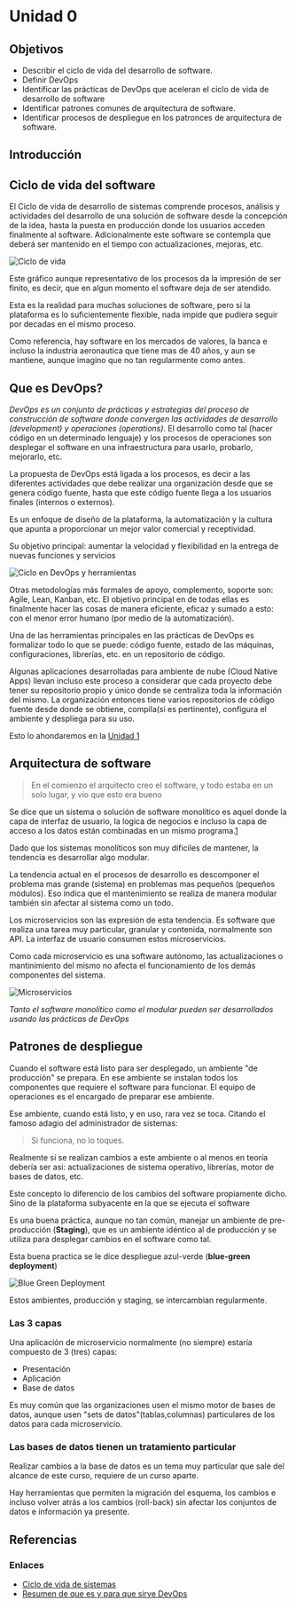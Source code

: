 # Unidad 0


## Objetivos
* Describir el ciclo de vida del desarrollo de software.
* Definir DevOps
* Identificar las prácticas de DevOps que aceleran el ciclo de vida de desarrollo de software
* Identificar patrones comunes de arquitectura de software.
* Identificar procesos de despliegue en los patronces de arquitectura de software.


## Introducción

## Ciclo de vida del software

El Ciclo de vida de desarrollo de sistemas comprende procesos, análisis y actividades del desarrollo de una solución de software desde la concepción de la idea, hasta la puesta en producción donde los usuarios acceden finalmente al software. Adicionalmente este software se contempla que deberá ser mantenido en el tiempo con actualizaciones, mejoras, etc.

![Ciclo de vida](https://www.viewnext.com//wp-content/uploads/2018/06/7fases_SDLC_infografia.jpg)

Este gráfico aunque representativo de los procesos da la impresión de ser finito, es decir, que en algun momento el software deja de ser atendido.

Esta es la realidad para muchas soluciones de software, pero si la plataforma es lo suficientemente flexible, nada impide que pudiera seguir por decadas en el mismo proceso.

Como referencia, hay software en los mercados de valores, la banca e incluso la industria aeronautica que tiene mas de 40 años, y aun se mantiene, aunque imagino que no tan regularmente como antes.

## Que es DevOps?

*DevOps es un conjunto de prácticas y estrategias del proceso de construcción de software donde convergen las actividades de desarrollo (development) y operaciones (operations)*. El desarrollo como tal (hacer código en un determinado lenguaje) y los procesos de operaciones son desplegar el software en una infraestructura para usarlo, probarlo, mejorarlo, etc.

La propuesta de DevOps está ligada a los procesos, es decir a las diferentes actividades que debe realizar una organización desde que se genera código fuente, hasta que este código fuente llega a los usuarios finales (internos o externos).

Es un enfoque de diseño de la plataforma, la automatización y la cultura que apunta a proporcionar un mejor valor comercial y receptividad.

Su objetivo principal: aumentar la velocidad y flexibilidad en la entrega de nuevas funciones y servicios

![Ciclo en DevOps y herramientas](https://i1.wp.com/geniusitt.com/wp-content/uploads/2018/08/DevOpstools-1.png)

Otras metodologías más formales de apoyo, complemento, soporte son: Agile, Lean, Kanban, etc. El objetivo principal en de todas ellas es finalmente hacer las cosas de manera eficiente, eficaz y sumado a esto: con el menor error humano (por medio de la automatización).

Una de las herramientas principales en las prácticas de DevOps es formalizar todo lo que se puede: código fuente, estado de las máquinas, configuraciones, librerías, etc. en un repositorio de código.

Algunas aplicaciones desarrolladas para ambiente de nube (Cloud Native Apps) llevan incluso este proceso a considerar que cada proyecto debe tener su repositorio propio y único donde se centraliza toda la información del mismo. La organización entonces tiene varios repositorios de código fuente desde donde se obtiene, compila(si es pertinente), configura el ambiente y despliega para su uso.

Esto lo ahondaremos en la [Unidad 1](../01/)

## Arquitectura de software

> En el comienzo el arquitecto creo el software, y todo estaba en un solo lugar, y vio que esto era bueno

Se dice que un sistema o solución de software monolítico es aquel donde la capa de interfaz de usuario, la logica de negocios e incluso la capa de acceso a los datos están combinadas en un mismo programa.[1](https://es.wikipedia.org/wiki/Aplicaci%C3%B3n_monol%C3%ADtica "Wikipedia")

Dado que los sistemas monolíticos son muy dificiles de mantener, la tendencia es desarrollar algo modular.

La tendencia actual en el procesos de desarrollo es descomponer el problema mas grande (sistema) en problemas mas pequeños (pequeños módulos). Eso indica que el mantenimiento se realiza de manera modular también sin afectar al sistema como un todo. 

Los microservicios son las expresión de esta tendencia. Es software que realiza una tarea muy particular, granular y contenida, normalmente son API. La interfaz de usuario consumen estos microservicios.

Como cada microservicio es una software autónomo, las actualizaciones o mantinimiento del mismo no afecta el funcionamiento de los demás componentes del sistema.

![Microservicios](https://miro.medium.com/max/724/1*1y2jFl5j58kDBpV5bzqCbQ.png)

*Tanto el software monolítico como el modular pueden ser desarrollados usando las prácticas de DevOps* 

## Patrones de despliegue

Cuando el software está listo para ser desplegado, un ambiente "de producción" se prepara. En ese ambiente se instalan todos los componentes que requiere el software para funcionar. El equipo de operaciones es el encargado de preparar ese ambiente.

Ese ambiente, cuando está listo, y en uso, rara vez se toca. Citando el famoso adagio del administrador de sistemas:

> Si funciona, no lo toques.

Realmente si se realizan cambios a este ambiente o al menos en teoría debería ser asi: actualizaciones de sistema operativo, librerías, motor de bases de datos, etc.

Este concepto lo diferencio de los cambios del software propiamente dicho. Sino de la plataforma subyacente en la que se ejecuta el software
 
Es una buena práctica, aunque no tan común, manejar un ambiente de pre-producción (**Staging**), que es un ambiente idéntico al de producción y se utiliza para desplegar cambios en el software como tal.

Esta buena practica se le dice despliegue azul-verde (**blue-green deployment**)

![Blue Green Deployment](https://cdn2.hubspot.net/hubfs/5416872/thumbnail.jpg)

Estos ambientes, producción y staging, se intercambian regularmente.

### Las 3 capas

Una aplicación de microservicio normalmente (no siempre) estaría compuesto de 3 (tres) capas:

- Presentación
- Aplicación
- Base de datos

Es muy común que las organizaciones usen el mismo motor de bases de datos, aunque usen "sets de datos"(tablas,columnas) particulares de los datos para cada microservicio.

### Las bases de datos tienen un tratamiento particular

Realizar cambios a la base de datos es un tema muy particular que sale del alcance de este curso, requiere de un curso aparte.

Hay herramientas que permiten la migración del esquema, los cambios e incluso volver atrás a los cambios (roll-back) sin afectar los conjuntos de datos e información ya presente.

## Referencias

### Enlaces

* [Ciclo de vida de sistemas](https://www.viewnext.com/el-ciclo-sdlc-en-7-fases)
* [Resumen de que es y para que sirve DevOps](https://www.programaenlinea.net/que-es-y-para-que-sirve-devops)
